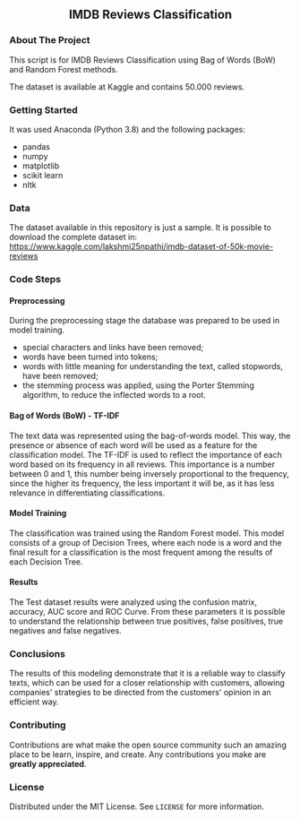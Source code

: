 

<!-- PROJECT LOGO -->
  <h2 align="center">IMDB Reviews Classification</h2>

  <p align="center">


<!-- ABOUT THE PROJECT -->
### About The Project
  
This script is for IMDB Reviews Classification using Bag of Words (BoW) and Random Forest methods.

The dataset is available at Kaggle and contains 50.000 reviews.



### Getting Started

It was used Anaconda (Python 3.8) and the following packages:
- pandas
- numpy
- matplotlib
- scikit learn
- nltk


### Data

The dataset available in this repository is just a sample. It is possible to download the complete dataset in: https://www.kaggle.com/lakshmi25npathi/imdb-dataset-of-50k-movie-reviews


### Code Steps
#### Preprocessing

During the preprocessing stage the database was prepared to be used in model training. 
* special characters and links have been removed;
* words have been turned into tokens;
* words with little meaning for understanding the text, called stopwords, have been removed;
* the stemming process was applied, using the Porter Stemming algorithm, to reduce the inflected words to a root.

#### Bag of Words (BoW) - TF-IDF

The text data was represented using the bag-of-words model. This way, the presence or absence of each word will be used as a feature for the classification model. 
The TF-IDF is used to reflect the importance of each word based on its frequency in all reviews. This importance is a number between 0 and 1, this number being inversely proportional to the frequency, since the higher its frequency, the less important it will be, as it has less relevance in differentiating classifications.

#### Model Training

The classification was trained using the Random Forest model. This model consists of a group of Decision Trees, where each node is a word and the final result for a classification is the most frequent among the results of each Decision Tree.

#### Results

The Test dataset results were analyzed using the confusion matrix, accuracy, AUC score and ROC Curve. From these parameters it is possible to understand the relationship between true positives, false positives, true negatives and false negatives.



### Conclusions

The results of this modeling demonstrate that it is a reliable way to classify texts, which can be used for a closer relationship with customers, allowing companies' strategies to be directed from the customers' opinion in an efficient way.



<!-- CONTRIBUTING -->
### Contributing

Contributions are what make the open source community such an amazing place to be learn, inspire, and create. Any contributions you make are **greatly appreciated**.




<!-- LICENSE -->
### License

Distributed under the MIT License. See `LICENSE` for more information.


